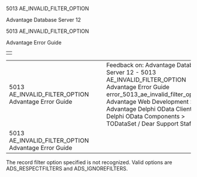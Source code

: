 5013 AE\_INVALID\_FILTER\_OPTION




Advantage Database Server 12  

5013 AE\_INVALID\_FILTER\_OPTION

Advantage Error Guide

|  |
| --- |
|  |

|  |  |  |  |  |
| --- | --- | --- | --- | --- |
| 5013 AE\_INVALID\_FILTER\_OPTION  Advantage Error Guide |  |  | Feedback on: Advantage Database Server 12 - 5013 AE\_INVALID\_FILTER\_OPTION Advantage Error Guide error\_5013\_ae\_invalid\_filter\_option Advantage Web Development > Advantage Delphi OData Client > Delphi OData Components > TODataSet / Dear Support Staff, |  |
| 5013 AE\_INVALID\_FILTER\_OPTION  Advantage Error Guide |  |  |  |  |

The record filter option specified is not recognized. Valid options are ADS\_RESPECTFILTERS and ADS\_IGNOREFILTERS.